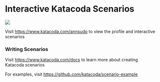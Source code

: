 # Interactive Katacoda Scenarios

[![](http://shields.katacoda.com/katacoda/annsudo/count.svg)](https://www.katacoda.com/annsudo "Get your profile on Katacoda.com")

Visit https://www.katacoda.com/annsudo to view the profile and interactive scenarios

### Writing Scenarios
Visit https://www.katacoda.com/docs to learn more about creating Katacoda scenarios

For examples, visit https://github.com/katacoda/scenario-example
